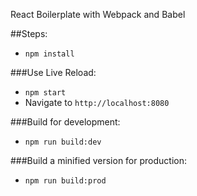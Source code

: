 React Boilerplate with Webpack and Babel

##Steps:
 - `npm install`

###Use Live Reload:
 - `npm start`
 - Navigate to `http://localhost:8080`

###Build for development:
 - `npm run build:dev`
 
###Build a minified version for production:
 - `npm run build:prod`
